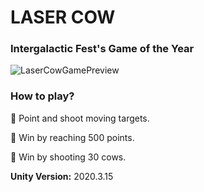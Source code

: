 # LASER COW

###  Intergalactic Fest's Game of the Year

![LaserCowGamePreview](https://github.com/Bluelodge/laser-cow/assets/79164403/5db923c9-89b1-4de9-b53b-9c49d47e95b9)

### How to play?

:gun: Point and shoot moving targets.

:gun: Win by reaching 500 points.

:gun: Win by shooting 30 cows.

**Unity Version:** 2020.3.15
